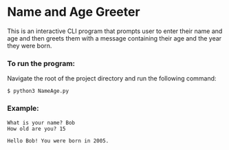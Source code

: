 # Name and Age Greeter

This is an interactive CLI program that prompts user to enter their name and age and then
greets them with a message containing their age and the year they were born.

### To run the program:

Navigate the root of the project directory and run the following command:

`$ python3 NameAge.py`

### Example:

```
What is your name? Bob
How old are you? 15

Hello Bob! You were born in 2005.
```
